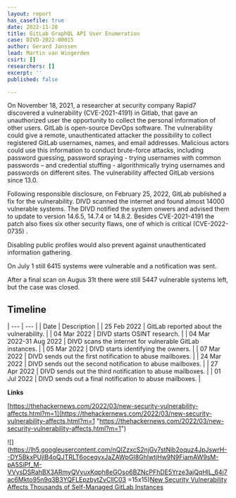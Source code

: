 ```yaml
---
layout: report
has_casefile: true
date: 2022-11-28
title: GitLab GraphQL API User Enumeration
case: DIVD-2022-00015
author: Gerard Janssen
lead: Martin van Wingerden
csirt: []
researchers: []
excerpt: ''
published: false

---
```

On November 18, 2021, a researcher at security company Rapid7 discovered a vulnerability (CVE-2021-4191) in Gitlab, that gave an unauthorized user the opportunity to collect the personal information of other users. GitLab is open-source DevOps software. The vulnerability could give a remote, unauthenticated attacker the possibility to collect registered GitLab usernames, names, and email addresses. Malicious actors could use this information to conduct brute-force attacks, including password guessing, password spraying - trying usernames with common passwords – and credential stuffing - algorithmically trying usernames and passwords on different sites. The vulnerability affected GitLab versions since 13.0.

Following responsible disclosure, on February 25, 2022, GitLab published a fix for the vulnerability. DIVD scanned the internet and found almost 14000 vulnerable systems. The DIVD notified the system onwers and advised them to update to version 14.6.5, 14.7.4 or 14.8.2. Besides CVE-2021-4191 the patch also fixes six other security flaws, one of which is critical (CVE-2022-0735) .

Disabling public profiles would also prevent against unauthenticated information gathering.

On July 1 still 6415 systems were vulnerable and a notification was sent.

After a final scan on Augus 31t there were still 5447 vulnerable systems left, but the case was closed.

## **Timeline**

| --- | --- |
| Date | Description |
| 25 Feb 2022 | GitLab reported about the vulnerability. |
| 04 Mar 2022 | DIVD starts OSINT research. |
| 04 Mar 2022-31 Aug 2022 | DIVD scans the internet for vulnerable GitLab instances. |
| 05 Mar 2022 | DIVD starts identifying the owners. |
| 07 Mar 2022 | DIVD sends out the first notification to abuse mailboxes. |
| 24 Mar 2022 | DIVD sends out the second notification to abuse mailboxes. |
| 27 Apr 2022 | DIVD sends out the third notification to abuse mailboxes. |
| 01 Jul 2022 | DIVD sends out a final notification to abuse mailboxes. |

**Links**

[https://thehackernews.com/2022/03/new-security-vulnerability-affects.html?m=1](https://thehackernews.com/2022/03/new-security-vulnerability-affects.html?m=1 "https://thehackernews.com/2022/03/new-security-vulnerability-affects.html?m=1")

![](https://lh5.googleusercontent.com/nQIZzxcS2njGv7stNib2oquz4JpJswrH--DY5BkxPUjlB4oQJTRLT6oceqyxJaZAWpGI8GhlwtjHw9N9FiamAW9sM-pA5SiPf_M-VVysDSRahBX3ARmyQVvuxKqph8eGOso6BZNcPFhDE5Yrze3ajQqHlL_64i7ac6Mkto95n9q3B3YQFLEpzbytZvCllC03 =15x15)[New Security Vulnerability Affects Thousands of Self-Managed GitLab Instances](https://thehackernews.com/2022/03/new-security-vulnerability-affects.html?m=1)